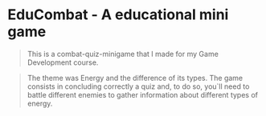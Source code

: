 # EduCombat - A educational mini game

> This is a combat-quiz-minigame that I made for my Game Development course.

> The theme was Energy and the difference of its types.
> The game consists in concluding correctly a quiz and, to do so, you`ll need to battle different enemies to gather information about different types of energy.
